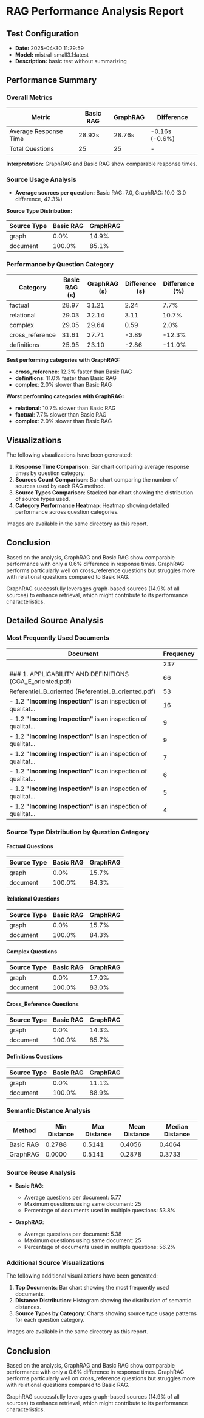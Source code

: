 # RAG Performance Analysis Report

## Test Configuration

- **Date:** 2025-04-30 11:29:59
- **Model:** mistral-small3.1:latest
- **Description:** basic test without summarizing

## Performance Summary

### Overall Metrics

| Metric | Basic RAG | GraphRAG | Difference |
|--------|-----------|----------|------------|
| Average Response Time | 28.92s | 28.76s | -0.16s (-0.6%) |
| Total Questions | 25 | 25 | - |

**Interpretation:** GraphRAG and Basic RAG show comparable response times.

### Source Usage Analysis

- **Average sources per question:** Basic RAG: 7.0, GraphRAG: 10.0 (3.0 difference, 42.3%)

**Source Type Distribution:**

| Source Type | Basic RAG | GraphRAG |
|-------------|-----------|----------|
| graph | 0.0% | 14.9% |
| document | 100.0% | 85.1% |

### Performance by Question Category

| Category | Basic RAG (s) | GraphRAG (s) | Difference (s) | Difference (%) |
|----------|---------------|--------------|----------------|----------------|
| factual | 28.97 | 31.21 | 2.24 | 7.7% |
| relational | 29.03 | 32.14 | 3.11 | 10.7% |
| complex | 29.05 | 29.64 | 0.59 | 2.0% |
| cross_reference | 31.61 | 27.71 | -3.89 | -12.3% |
| definitions | 25.95 | 23.10 | -2.86 | -11.0% |

**Best performing categories with GraphRAG:**

- **cross_reference**: 12.3% faster than Basic RAG
- **definitions**: 11.0% faster than Basic RAG
- **complex**: 2.0% slower than Basic RAG

**Worst performing categories with GraphRAG:**

- **relational**: 10.7% slower than Basic RAG
- **factual**: 7.7% slower than Basic RAG
- **complex**: 2.0% slower than Basic RAG

## Visualizations

The following visualizations have been generated:

1. **Response Time Comparison**: Bar chart comparing average response times by question category.
2. **Sources Count Comparison**: Bar chart comparing the number of sources used by each RAG method.
3. **Source Types Comparison**: Stacked bar chart showing the distribution of source types used.
4. **Category Performance Heatmap**: Heatmap showing detailed performance across question categories.

Images are available in the same directory as this report.

## Conclusion

Based on the analysis, GraphRAG and Basic RAG show comparable performance with only a 0.6% difference in response times. GraphRAG performs particularly well on cross_reference questions but struggles more with relational questions compared to Basic RAG.

GraphRAG successfully leverages graph-based sources (14.9% of all sources) to enhance retrieval, which might contribute to its performance characteristics.

## Detailed Source Analysis

### Most Frequently Used Documents

| Document | Frequency |
|----------|----------|
|  | 237 |
| ### 1. APPLICABILITY AND DEFINITIONS (CGA_E_oriented.pdf) | 66 |
| Referentiel_B_oriented (Referentiel_B_oriented.pdf) | 53 |
| - 1.2 **"Incoming Inspection"** is an inspection of qualitat... | 16 |
| - 1.2 **"Incoming Inspection"** is an inspection of qualitat... | 9 |
| - 1.2 **"Incoming Inspection"** is an inspection of qualitat... | 9 |
| - 1.2 **"Incoming Inspection"** is an inspection of qualitat... | 7 |
| - 1.2 **"Incoming Inspection"** is an inspection of qualitat... | 6 |
| - 1.2 **"Incoming Inspection"** is an inspection of qualitat... | 5 |
| - 1.2 **"Incoming Inspection"** is an inspection of qualitat... | 4 |

### Source Type Distribution by Question Category

#### Factual Questions

| Source Type | Basic RAG | GraphRAG |
|-------------|-----------|----------|
| graph | 0.0% | 15.7% |
| document | 100.0% | 84.3% |

#### Relational Questions

| Source Type | Basic RAG | GraphRAG |
|-------------|-----------|----------|
| graph | 0.0% | 15.7% |
| document | 100.0% | 84.3% |

#### Complex Questions

| Source Type | Basic RAG | GraphRAG |
|-------------|-----------|----------|
| graph | 0.0% | 17.0% |
| document | 100.0% | 83.0% |

#### Cross_Reference Questions

| Source Type | Basic RAG | GraphRAG |
|-------------|-----------|----------|
| graph | 0.0% | 14.3% |
| document | 100.0% | 85.7% |

#### Definitions Questions

| Source Type | Basic RAG | GraphRAG |
|-------------|-----------|----------|
| graph | 0.0% | 11.1% |
| document | 100.0% | 88.9% |


### Semantic Distance Analysis

| Method | Min Distance | Max Distance | Mean Distance | Median Distance |
|--------|--------------|--------------|---------------|----------------|
| Basic RAG | 0.2788 | 0.5141 | 0.4056 | 0.4064 |
| GraphRAG | 0.0000 | 0.5141 | 0.2878 | 0.3733 |

### Source Reuse Analysis

- **Basic RAG**:
  - Average questions per document: 5.77
  - Maximum questions using same document: 25
  - Percentage of documents used in multiple questions: 53.8%

- **GraphRAG**:
  - Average questions per document: 5.38
  - Maximum questions using same document: 25
  - Percentage of documents used in multiple questions: 56.2%


### Additional Source Visualizations

The following additional visualizations have been generated:

1. **Top Documents**: Bar chart showing the most frequently used documents.
2. **Distance Distribution**: Histogram showing the distribution of semantic distances.
3. **Source Types by Category**: Charts showing source type usage patterns for each question category.

Images are available in the same directory as this report.

## Conclusion

Based on the analysis, GraphRAG and Basic RAG show comparable performance with only a 0.6% difference in response times. GraphRAG performs particularly well on cross_reference questions but struggles more with relational questions compared to Basic RAG.

GraphRAG successfully leverages graph-based sources (14.9% of all sources) to enhance retrieval, which might contribute to its performance characteristics.
